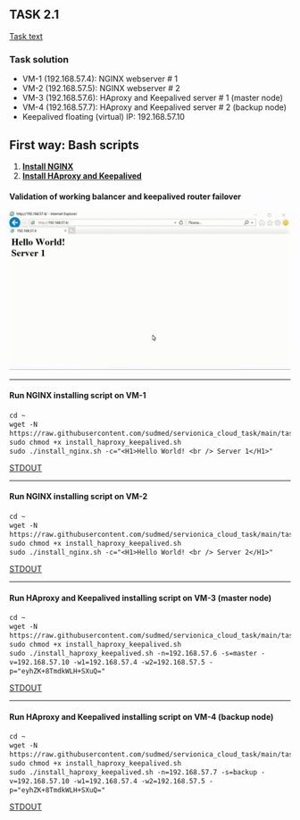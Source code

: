 ## TASK 2.1
[Task text](task_text_2.1.png)


### Task solution
- VM-1 (192.168.57.4): NGINX webserver # 1  
- VM-2 (192.168.57.5): NGINX webserver # 2  
- VM-3 (192.168.57.6): HAproxy and Keepalived server # 1 (master node)  
- VM-4 (192.168.57.7): HAproxy and Keepalived server # 2 (backup node)  
- Keepalived floating (virtual) IP: 192.168.57.10  


## First way: Bash scripts
1. **[Install NGINX](install_nginx.sh)**
2. **[Install HAproxy and Keepalived](install_haproxy_keepalived.sh)**

#### Validation of working balancer and keepalived router failover
![task_2.1.gif](task_2.1.gif)

---

#### Run NGINX installing script on VM-1
```console
cd ~
wget -N https://raw.githubusercontent.com/sudmed/servionica_cloud_task/main/task_2.1/install_haproxy_keepalived.sh
sudo chmod +x install_haproxy_keepalived.sh
sudo ./install_nginx.sh -c="<H1>Hello World! <br /> Server 1</H1>"
```
[STDOUT](VM-1_output.txt)  

---

#### Run NGINX installing script on VM-2
```console
cd ~
wget -N https://raw.githubusercontent.com/sudmed/servionica_cloud_task/main/task_2.1/install_haproxy_keepalived.sh
sudo chmod +x install_haproxy_keepalived.sh
sudo ./install_nginx.sh -c="<H1>Hello World! <br /> Server 2</H1>"
```
[STDOUT](VM-2_output.txt)  

---

#### Run HAproxy and Keepalived installing script on VM-3 (master node)
```console
cd ~
wget -N https://raw.githubusercontent.com/sudmed/servionica_cloud_task/main/task_2.1/install_haproxy_keepalived.sh
sudo chmod +x install_haproxy_keepalived.sh
sudo ./install_haproxy_keepalived.sh -n=192.168.57.6 -s=master -v=192.168.57.10 -w1=192.168.57.4 -w2=192.168.57.5 -p="eyhZK+8TmdkWLH+SXuQ="
```
[STDOUT](VM-3_output.txt)  

---

#### Run HAproxy and Keepalived installing script on VM-4 (backup node)
```console
cd ~
wget -N https://raw.githubusercontent.com/sudmed/servionica_cloud_task/main/task_2.1/install_haproxy_keepalived.sh
sudo chmod +x install_haproxy_keepalived.sh
sudo ./install_haproxy_keepalived.sh -n=192.168.57.7 -s=backup -v=192.168.57.10 -w1=192.168.57.4 -w2=192.168.57.5 -p="eyhZK+8TmdkWLH+SXuQ="
```
[STDOUT](VM-4_output.txt)  
